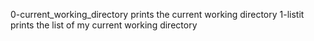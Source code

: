 0-current_working_directory prints the current working directory
1-listit prints the list of my current working directory

